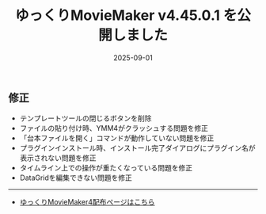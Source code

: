 ﻿---
title: ゆっくりMovieMaker v4.45.0.1 を公開しました
date: 2025-09-01
tags: [YMM4,お知らせ]
---
## 修正
- テンプレートツールの閉じるボタンを削除
- ファイルの貼り付け時、YMM4がクラッシュする問題を修正
- 「台本ファイルを開く」コマンドが動作していない問題を修正
- プラグインインストール時、インストール完了ダイアログにプラグイン名が表示されない問題を修正
- タイムライン上での操作が重たくなっている問題を修正
- DataGridを編集できない問題を修正

---

- [ゆっくりMovieMaker4配布ページはこちら](../index.md)
